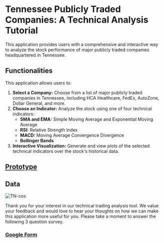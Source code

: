 # Tennessee Publicly Traded Companies: A Technical Analysis Tutorial

This application provides users with a comprehensive and interactive way to analyze the stock performance of major publicly traded companies headquartered in Tennessee.

## Functionalities

This application allows users to:

1. **Select a Company:** Choose from a list of major publicly traded companies in Tennessee, including HCA Healthcare, FedEx, AutoZone, Dollar General, and more.
2. **Choose an Indicator:** Analyze the stock using one of four technical indicators:
   - **SMA and EMA:** Simple Moving Average and Exponential Moving Average
   - **RSI:** Relative Strength Index
   - **MACD:** Moving Average Convergence Divergence
   - **Bollinger Bands**
3. **Interactive Visualization:** Generate and view plots of the selected technical indicators over the stock's historical data.

## [Prototype](https://huggingface.co/spaces/LeonceNsh/tn-public-companies)

## Data 

![TN-cos](https://github.com/LNshuti/tennessee-market-size/assets/13305262/398a00df-9d01-4133-b96c-7023c09abee2)

Thank you for your interest in our technical trading analysis tool. We value your feedback and would love to hear your thoughts on how we can make this application more useful for you. Please take a moment to answer the following 3 question survey.
### [Google Form](https://docs.google.com/forms/d/e/1FAIpQLScNnM8CAuOINnoYiVPzwaf0dM8TzAD1CjEJgcbO-mfAKTSQtg/viewform?usp=sharing)
